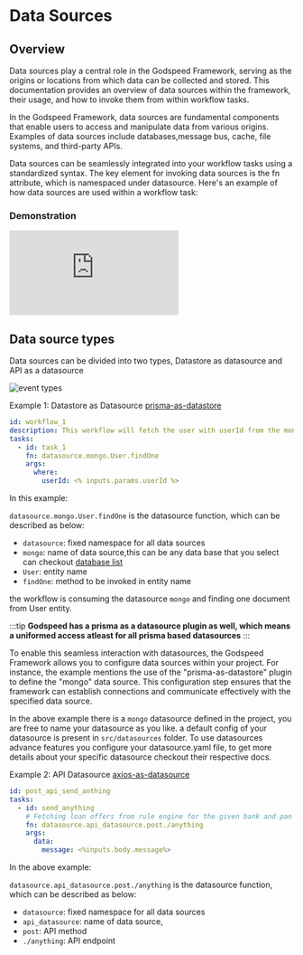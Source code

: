 # Data Sources
## Overview

Data sources play a central role in the Godspeed Framework, serving as the origins or locations from which data can be collected and stored. This documentation provides an overview of data sources within the framework, their usage, and how to invoke them from within workflow tasks.

In the Godspeed Framework, data sources are fundamental components that enable users to access and manipulate data from various origins. Examples of data sources include databases,message bus, cache, file systems, and third-party APIs.

Data sources can be seamlessly integrated into your workflow tasks using a standardized syntax. The key element for invoking data sources is the fn attribute, which is namespaced under datasource. Here's an example of how data sources are used within a workflow task:

### Demonstration

<div style={{ position: 'relative', paddingBottom: '56.25%', height: 0, overflow: 'hidden' }}>
<iframe style={{ position: 'absolute', top: 0, left: 0, width: '100%', height: '100%' }} src="https://www.youtube.com/embed/NsH9hLCL92Y" frameborder="0" allowfullscreen></iframe>
</div>


## Data source types

Data sources can be divided into two types, Datastore as datasource and API as a datasource


<img src="https://res.cloudinary.com/dsvdiwazh/image/upload/v1704478971/Screenshot_from_2024-01-05_23-52-33_e8ihnh.png" alt="event types" />


Example 1: Datastore as Datasource [prisma-as-datastore](/docs/microservices-framework/datasources/list-of-plugins#1-prisma-as-datasource)

```yaml
id: workflow_1
description: This workflow will fetch the user with userId from the mongo database
tasks:
  - id: task_1
    fn: datasource.mongo.User.findOne
    args:
      where:
        userId: <% inputs.params.userId %>
```


In this example:

`datasource.mongo.User.findOne` is the datasource function, which can be described as below:

  - `datasource`: fixed namespace for all data sources
  - `mongo`: name of data source,this can be any data base that you select can checkout [database list](/docs/getting-started/advance-guide#prisma-supports-wide-range-of-databases)
  - `User`: entity name
  - `findOne`: method to be invoked in entity name

the workflow is consuming the datasource `mongo` and finding one document from User entity.

:::tip **Godspeed has a prisma as a datasource plugin as well, which means a uniformed access atleast for all prisma based datasources**
:::

To enable this seamless interaction with datasources, the Godspeed Framework allows you to configure data sources within your project. For instance, the example mentions the use of the "prisma-as-datastore" plugin to define the "mongo" data source. This configuration step ensures that the framework can establish connections and communicate effectively with the specified data source.

In the above example there is a `mongo` datasource defined in the project, you are free to name your datasource as you like. a default config of your datasource is present in `src/datasources` folder. To use datasources advance features you configure your datasource.yaml file, to get more details about your specific datasource checkout their respective docs.


Example 2: API Datasource  [axios-as-datasource](/docs/microservices-framework/datasources/list-of-plugins#2-axios-as-datasource)

```yaml
id: post_api_send_anthing
tasks:
  - id: send_anything
    # Fetching loan offers from rule engine for the given bank and pan card
    fn: datasource.api_datasource.post./anything
    args:
      data:
        message: <%inputs.body.message%>
```

In the above example:

`datasource.api_datasource.post./anything` is the datasource function, which can be described as below:

  - `datasource`: fixed namespace for all data sources
  - `api_datasource`: name of data source,
  - `post`: API method
  - `./anything`: API endpoint

